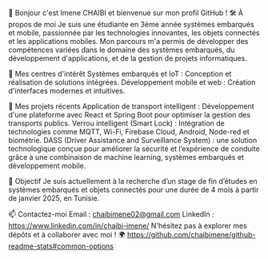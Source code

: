 👋 Bonjour c'est Imene CHAIBI et bienvenue sur mon profil GitHub !
🛠️ À propos de moi
Je suis une étudiante en 3ème année systèmes embarqués et mobile, passionnée par les technologies innovantes, les objets connectés et les applications mobiles. Mon parcours m'a permis de développer des compétences variées dans le domaine des systèmes embarqués, du développement d'applications, et de la gestion de projets informatiques.

🌟 Mes centres d'intérêt
Systèmes embarqués et IoT : Conception et réalisation de solutions intégrées.
Développement mobile et web : Création d'interfaces modernes et intuitives.

🚀 Mes projets récents
Application de transport intelligent : Développement d'une plateforme avec React et Spring Boot pour optimiser la gestion des transports publics.
Verrou intelligent (Smart Lock) : Intégration de technologies comme MQTT, Wi-Fi, Firebase Cloud, Android, Node-red et biométrie.
DASS (Driver Assistance and Surveillance System) :  une solution technologique conçue pour améliorer la sécurité et l’expérience de conduite grâce à une combinaison de machine learning, systèmes embarqués et développement mobile.

💼 Objectif
Je suis actuellement à la recherche d’un stage de fin d’études en systèmes embarqués et objets connectés pour une durée de 4 mois à partir de janvier 2025, en Tunisie.

📫 Contactez-moi
Email : chaibimene02@gmail.com
LinkedIn : https://www.linkedin.com/in/chaibi-imene/
N'hésitez pas à explorer mes dépôts et à collaborer avec moi ! 🌍
https://github.com/chaibimene/github-readme-stats#common-options
